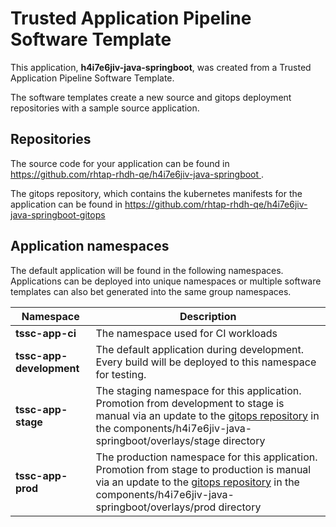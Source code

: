 # Trusted Application Pipeline Software Template

This application, **h4i7e6jiv-java-springboot**, was created from a Trusted Application Pipeline Software Template.

The software templates create a new source and gitops deployment repositories with a sample source application. 

## Repositories

The source code for your application can be found in [https://github.com/rhtap-rhdh-qe/h4i7e6jiv-java-springboot ](https://github.com/rhtap-rhdh-qe/h4i7e6jiv-java-springboot ).
 
The gitops repository, which contains the kubernetes manifests for the application can be found in 
[https://github.com/rhtap-rhdh-qe/h4i7e6jiv-java-springboot-gitops ](https://github.com/rhtap-rhdh-qe/h4i7e6jiv-java-springboot-gitops ) 

## Application namespaces 

The default application will be found in the following namespaces. Applications can be deployed into unique namespaces or multiple software templates can also bet generated into the same group namespaces.  

|  Namespace   |  Description   |  
| -------- | -------- |
| **tssc-app-ci** | The namespace used for CI workloads |
| **tssc-app-development** | The default application during development. Every build will be deployed to this namespace for testing. |
| **tssc-app-stage** | The staging namespace for this application. Promotion from development to stage is manual via an update to the [gitops repository](https://github.com/rhtap-rhdh-qe/h4i7e6jiv-java-springboot-gitops ) in the components/h4i7e6jiv-java-springboot/overlays/stage directory |
| **tssc-app-prod** | The production namespace for this application. Promotion from stage to production is manual via an update to the [gitops repository](https://github.com/rhtap-rhdh-qe/h4i7e6jiv-java-springboot-gitops ) in the components/h4i7e6jiv-java-springboot/overlays/prod directory |